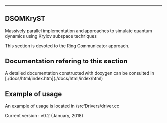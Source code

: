 <hr>
<h2>DSQMKryST</h2>

Massively parallel implementation and approaches to simulate quantum dynamics using Krylov subspace techniques

This section is devoted to the Ring Communicator approach.

<h2>Documentation refering to this section</h2>
A detailed documentation constructed with doxygen can be consulted in [./docs/html/index.htm](./docs/html/index/html)

<h2>Example of usage</h2>
An example of usage is located in /src/Drivers/driver.cc

Current version    : v0.2 (January, 2018)
